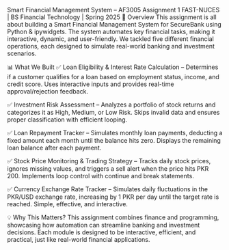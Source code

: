 Smart Financial Management System – AF3005 Assignment 1
FAST-NUCES | BS Financial Technology | Spring 2025
📌 Overview
This assignment is all about building a Smart Financial Management System for SecureBank using Python & ipywidgets. The system automates key financial tasks, making it interactive, dynamic, and user-friendly. We tackled five different financial operations, each designed to simulate real-world banking and investment scenarios.

📊 What We Built
✅ Loan Eligibility & Interest Rate Calculation – Determines if a customer qualifies for a loan based on employment status, income, and credit score. Uses interactive inputs and provides real-time approval/rejection feedback.

✅ Investment Risk Assessment – Analyzes a portfolio of stock returns and categorizes it as High, Medium, or Low Risk. Skips invalid data and ensures proper classification with efficient looping.

✅ Loan Repayment Tracker – Simulates monthly loan payments, deducting a fixed amount each month until the balance hits zero. Displays the remaining loan balance after each payment.

✅ Stock Price Monitoring & Trading Strategy – Tracks daily stock prices, ignores missing values, and triggers a sell alert when the price hits PKR 200. Implements loop control with continue and break statements.

✅ Currency Exchange Rate Tracker – Simulates daily fluctuations in the PKR/USD exchange rate, increasing by 1 PKR per day until the target rate is reached. Simple, effective, and interactive.

💡 Why This Matters?
This assignment combines finance and programming, showcasing how automation can streamline banking and investment decisions. Each module is designed to be interactive, efficient, and practical, just like real-world financial applications.
